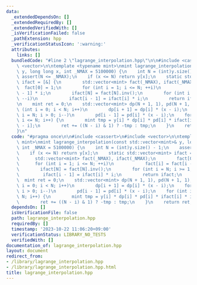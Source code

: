 ```yaml
---
data:
  _extendedDependsOn: []
  _extendedRequiredBy: []
  _extendedVerifiedWith: []
  _isVerificationFailed: false
  _pathExtension: hpp
  _verificationStatusIcon: ':warning:'
  attributes:
    links: []
  bundledCode: "#line 2 \"lagrange_interpolation.hpp\"\n\n#include <cassert>\n#include\
    \ <vector>\n\ntemplate <typename mint>\nmint lagrange_interpolation(const std::vector<mint>&\
    \ y, long long x, int _NMAX = 5100000) {\n    int N = (int)y.size() - 1;\n   \
    \ assert(N <= _NMAX);\n    if (x <= N) return y[x];\n    static std::vector<mint>\
    \ ifact = [&] {\n        std::vector<mint> fact(_NMAX), ifact(_NMAX);\n      \
    \  fact[0] = 1;\n        for (int i = 1; i <= N; ++i)\n            fact[i] = fact[i\
    \ - 1] * i;\n        ifact[N] = fact[N].inv();\n        for (int i = N; i >= 1;\
    \ --i)\n            ifact[i - 1] = ifact[i] * i;\n        return ifact;\n    }();\n\
    \n    mint ret = 0;\n    std::vector<mint> dp(N + 1, 1), pd(N + 1, 1);\n    for\
    \ (int i = 0; i < N; i++)\n        dp[i + 1] = dp[i] * (x - i);\n    for (int\
    \ i = N; i > 0; i--)\n        pd[i - 1] = pd[i] * (x - i);\n    for (int i = 0;\
    \ i <= N; i++) {\n        mint tmp = y[i] * dp[i] * pd[i] * ifact[i] * ifact[N\
    \ - i];\n        ret += ((N - i) & 1) ? -tmp : tmp;\n    }\n    return ret;\n\
    }\n"
  code: "#pragma once\n\n#include <cassert>\n#include <vector>\n\ntemplate <typename\
    \ mint>\nmint lagrange_interpolation(const std::vector<mint>& y, long long x,\
    \ int _NMAX = 5100000) {\n    int N = (int)y.size() - 1;\n    assert(N <= _NMAX);\n\
    \    if (x <= N) return y[x];\n    static std::vector<mint> ifact = [&] {\n  \
    \      std::vector<mint> fact(_NMAX), ifact(_NMAX);\n        fact[0] = 1;\n  \
    \      for (int i = 1; i <= N; ++i)\n            fact[i] = fact[i - 1] * i;\n\
    \        ifact[N] = fact[N].inv();\n        for (int i = N; i >= 1; --i)\n   \
    \         ifact[i - 1] = ifact[i] * i;\n        return ifact;\n    }();\n\n  \
    \  mint ret = 0;\n    std::vector<mint> dp(N + 1, 1), pd(N + 1, 1);\n    for (int\
    \ i = 0; i < N; i++)\n        dp[i + 1] = dp[i] * (x - i);\n    for (int i = N;\
    \ i > 0; i--)\n        pd[i - 1] = pd[i] * (x - i);\n    for (int i = 0; i <=\
    \ N; i++) {\n        mint tmp = y[i] * dp[i] * pd[i] * ifact[i] * ifact[N - i];\n\
    \        ret += ((N - i) & 1) ? -tmp : tmp;\n    }\n    return ret;\n}"
  dependsOn: []
  isVerificationFile: false
  path: lagrange_interpolation.hpp
  requiredBy: []
  timestamp: '2023-10-22 11:06:20+09:00'
  verificationStatus: LIBRARY_NO_TESTS
  verifiedWith: []
documentation_of: lagrange_interpolation.hpp
layout: document
redirect_from:
- /library/lagrange_interpolation.hpp
- /library/lagrange_interpolation.hpp.html
title: lagrange_interpolation.hpp
---
```

